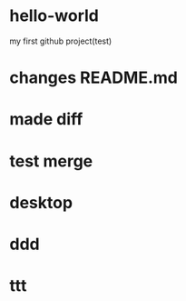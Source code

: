 # hello-world
my first github project(test)
# changes README.md
# made diff
# test merge
# desktop
# ddd
# ttt
